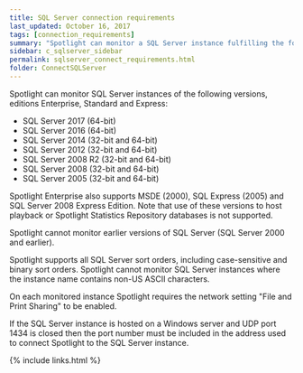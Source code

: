 ```yaml
---
title: SQL Server connection requirements
last_updated: October 16, 2017
tags: [connection_requirements]
summary: "Spotlight can monitor a SQL Server instance fulfilling the following requirements."
sidebar: c_sqlserver_sidebar
permalink: sqlserver_connect_requirements.html
folder: ConnectSQLServer
---
```



Spotlight can monitor SQL Server instances of the following versions, editions Enterprise, Standard and Express:

* SQL Server 2017 (64-bit)
* SQL Server 2016 (64-bit)
* SQL Server 2014 (32-bit and 64-bit)
* SQL Server 2012 (32-bit and 64-bit)
* SQL Server 2008 R2 (32-bit and 64-bit)
* SQL Server 2008 (32-bit and 64-bit)
* SQL Server 2005 (32-bit and 64-bit)

Spotlight Enterprise also supports MSDE (2000), SQL Express (2005) and SQL Server 2008 Express Edition. Note that use of these versions to host playback or Spotlight Statistics Repository databases is not supported.

Spotlight cannot monitor earlier versions of SQL Server (SQL Server 2000 and earlier).

Spotlight supports all SQL Server sort orders, including case-sensitive and binary sort orders. Spotlight cannot monitor SQL Server instances where the instance name contains non-US ASCII characters.

On each monitored instance Spotlight requires the network setting "File and Print Sharing" to be enabled.

If the SQL Server instance is hosted on a Windows server and UDP port 1434 is closed then the port number must be included in the address used to connect Spotlight to the SQL Server instance.

{% include links.html %}
